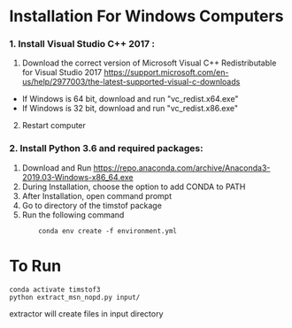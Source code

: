 # Installation For Windows Computers

### 1. Install Visual Studio C++ 2017 :
 1. Download the correct version of Microsoft Visual C++ Redistributable for Visual Studio 2017 https://support.microsoft.com/en-us/help/2977003/the-latest-supported-visual-c-downloads
 * If Windows is 64 bit, download and run  "vc_redist.x64.exe"
 * If Windows is 32 bit, download and run "vc_redist.x86.exe"
2. Restart computer

### 2. Install Python 3.6 and required packages:
1. Download and Run https://repo.anaconda.com/archive/Anaconda3-2019.03-Windows-x86_64.exe
2. During Installation, choose the option to add CONDA to PATH
3. After Installation, open command prompt
4. Go to directory of the timstof package
5. Run the following command
    ````
        conda env create -f environment.yml
    ````

# To Run
```
conda activate timstof3
python extract_msn_nopd.py input/ 
```
extractor will create files in  input directory 
